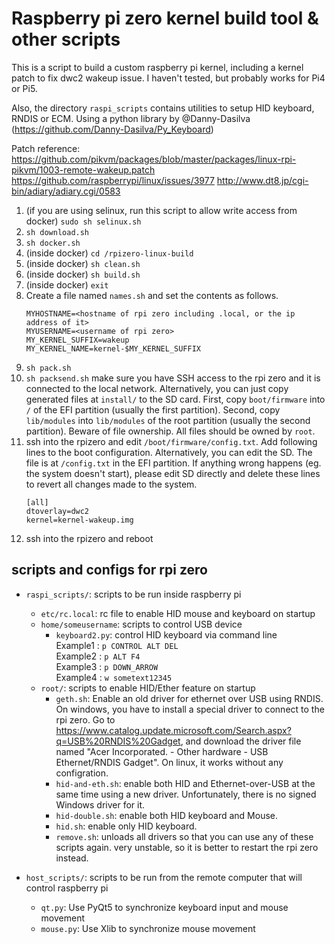 # Raspberry pi zero kernel build tool & other scripts

This is a script to build a custom raspberry pi kernel, including a kernel patch to fix dwc2 wakeup issue. I haven't tested, but probably works for Pi4 or Pi5.

Also, the directory `raspi_scripts` contains utilities to setup HID keyboard, RNDIS or ECM. Using a python library by @Danny-Dasilva (<https://github.com/Danny-Dasilva/Py_Keyboard>)

Patch reference: <https://github.com/pikvm/packages/blob/master/packages/linux-rpi-pikvm/1003-remote-wakeup.patch> <https://github.com/raspberrypi/linux/issues/3977> <http://www.dt8.jp/cgi-bin/adiary/adiary.cgi/0583>

1. (if you are using selinux, run this script to allow write access from docker) `sudo sh selinux.sh`
1. `sh download.sh`
1. `sh docker.sh`
1. (inside docker) `cd /rpizero-linux-build`
1. (inside docker) `sh clean.sh`
1. (inside docker) `sh build.sh`
1. (inside docker) `exit`
1. Create a file named `names.sh` and set the contents as follows.
   ```
   MYHOSTNAME=<hostname of rpi zero including .local, or the ip address of it>
   MYUSERNAME=<username of rpi zero>
   MY_KERNEL_SUFFIX=wakeup
   MY_KERNEL_NAME=kernel-$MY_KERNEL_SUFFIX
   ```
1. `sh pack.sh`
1. `sh packsend.sh` make sure you have SSH access to the rpi zero and it is connected to the local network.  Alternatively, you can just copy generated files at `install/` to the SD card. First, copy `boot/firmware` into `/` of the EFI partition (usually the first partition). Second, copy `lib/modules` into `lib/modules` of the root partition (usually the second partition). Beware of file ownership. All files should be owned by `root`.
1. ssh into the rpizero and edit `/boot/firmware/config.txt`. Add following lines to the boot configuration. Alternatively, you can edit the SD. The file is at `/config.txt` in the EFI partition. If anything wrong happens (eg. the system doesn't start), please edit SD directly and delete these lines to revert all changes made to the system.
   ```
   [all]
   dtoverlay=dwc2
   kernel=kernel-wakeup.img
   ```
1. ssh into the rpizero and reboot


## scripts and configs for rpi zero

- `raspi_scripts/`: scripts to be run inside raspberry pi
   - `etc/rc.local`: rc file to enable HID mouse and keyboard on startup
   - `home/someusername`: scripts to control USB device
      - `keyboard2.py`: control HID keyboard via command line  
         Example1 : `p CONTROL ALT DEL`  
         Example2 : `p ALT F4`  
         Example3 : `p DOWN_ARROW`  
         Example4 : `w sometext12345`
   - `root/`: scripts to enable HID/Ether feature on startup
      - `geth.sh`: Enable an old driver for ethernet over USB using RNDIS. On windows, you have to install a special driver to connect to the rpi zero. Go to <https://www.catalog.update.microsoft.com/Search.aspx?q=USB%20RNDIS%20Gadget>, and download the driver file named "Acer Incorporated. - Other hardware - USB Ethernet/RNDIS Gadget". On linux, it works without any configration.
      - `hid-and-eth.sh`: enable both HID and Ethernet-over-USB at the same time using a new driver. Unfortunately, there is no signed Windows driver for it.
      - `hid-double.sh`: enable both HID keyboard and Mouse.
      - `hid.sh`: enable only HID keyboard.
      - `remove.sh`: unloads all drivers so that you can use any of these scripts again. very unstable, so it is better to restart the rpi zero instead.

- `host_scripts/`: scripts to be run from the remote computer that will control raspberry pi
  - `qt.py`: Use PyQt5 to synchronize keyboard input and mouse movement
  - `mouse.py`: Use Xlib to synchronize mouse movement